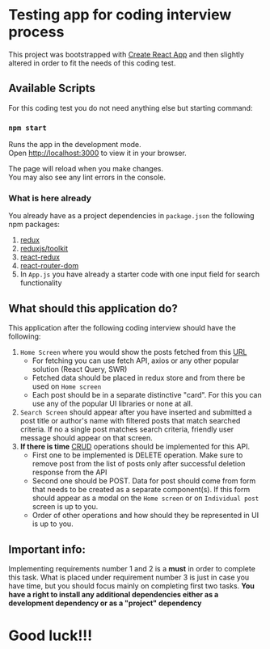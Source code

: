 # Testing app for coding interview process

This project was bootstrapped with [Create React App](https://github.com/facebook/create-react-app) and then slightly altered in order to fit the needs of this coding test.

## Available Scripts

For this coding test you do not need anything else but starting command:

### `npm start`

Runs the app in the development mode.\
Open [http://localhost:3000](http://localhost:3000) to view it in your browser.

The page will reload when you make changes.\
You may also see any lint errors in the console.

### What is here already

You already have as a project dependencies in `package.json` the following npm packages:
1. [redux](https://redux.js.org/)
2. [reduxjs/toolkit](https://redux-toolkit.js.org/)
3. [react-redux](https://react-redux.js.org/)
4. [react-router-dom](https://v5.reactrouter.com/web/guides/quick-start)
5. In `App.js` you have already a starter code with one input field for search functionality

## What should this application do?

This application after the following coding interview should have the following:
1. `Home Screen` where you would show the posts fetched from this [URL](https://62f2516c18493ca21f313743.mockapi.io/postapi)
    - For fetching you can use fetch API, axios or any other popular solution (React Query, SWR)
    - Fetched data should be placed in redux store and from there be used on `Home screen`
    - Each post should be in a separate distinctive "card". For this you can use any of the popular UI libraries or none at all.
2. `Search Screen` should appear after you have inserted and submitted a post title or author's name with filtered posts that match searched criteria. If no a single post matches search criteria, friendly user message should appear on that screen.
3. **If there is time** [CRUD](https://www.freecodecamp.org/news/crud-operations-explained/) operations should be implemented for this API.
    - First one to be implemented is DELETE operation. Make sure to remove post from the list of posts only after successful deletion response from the API
    - Second one should be POST. Data for post should come from form that needs to be created as a separate component(s). If this form should appear as a modal on the `Home screen` or on `Individual post` screen is up to you.
    - Order of other operations and how should they be represented in UI is up to you.

## Important info:
Implementing requirements number 1 and 2 is a **must** in order to complete this task. What is placed under requirement number 3 is just in case you have time, but you should focus mainly on completing first two tasks. **You have a right to install any additional dependencies either as a development dependency or as a "project" dependency**

# Good luck!!!
